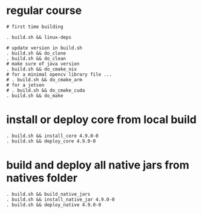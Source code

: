 # regular course

```
# first time building 

. build.sh && linux-deps

# update version in build.sh
. build.sh && do_clone 
. build.sh && do_clean 
# make sure of java version
. build.sh && do_cmake_nix
# for a minimal opencv library file ...
# . build.sh && do_cmake_arm 
# for a jetson
# . build.sh && do_cmake_cuda
. build.sh && do_make
```

# install or deploy core from local build
```
. build.sh && install_core 4.9.0-0
. build.sh && deploy_core 4.9.0-0
```

# build and deploy all native jars from natives folder

```
. build.sh && build_native_jars
. build.sh && install_native_jar 4.9.0-0
. build.sh && deploy_native 4.9.0-0
```
